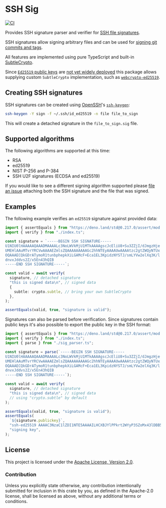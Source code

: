 # SSH Sig

[![CI](https://github.com/wiktor-k/ssh-browser-test/actions/workflows/ci.yml/badge.svg)](https://github.com/wiktor-k/ssh-browser-test/actions/workflows/ci.yml)

Provides SSH signature parser and verifier for
[SSH file signatures](https://www.agwa.name/blog/post/ssh_signatures).

SSH signatures allow signing arbitrary files and can be used for
[signing git commits and tags](https://blog.dbrgn.ch/2021/11/16/git-ssh-signatures/).

All features are implemented using pure TypeScript and built-in
[SubtleCrypto](https://developer.mozilla.org/en-US/docs/Web/API/SubtleCrypto).

Since [`Ed25519` public keys](https://wicg.github.io/webcrypto-secure-curves/)
are
[not yet widely deployed](https://caniuse.com/mdn-api_subtlecrypto_verify_ed25519)
this package allows supplying custom `SubtleCrypto` implementation, such as
[`webcrypto-ed25519`](https://github.com/jacobbubu/webcrypto-ed25519).

## Creating SSH signatures

SSH signatures can be created using [OpenSSH](https://www.openssh.com/)'s
[`ssh-keygen`](https://man.archlinux.org/man/ssh-keygen.1):

```sh
ssh-keygen -Y sign -f ~/.ssh/id_ed25519 -n file file_to_sign
```

This will create a detached signature in the `file_to_sign.sig` file.

## Supported algorithms

The following algorithms are supported at this time:

- RSA
- ed25519
- NIST P-256 and P-384
- SSH U2F signatures (ECDSA and ed25519)

If you would like to see a different signing algorithm supported please
[file an issue](https://github.com/wiktor-k/ssh-sig/issues/new) attaching both
the SSH signature and the file that was signed.

## Examples

The following example verifies an `ed25519` signature against provided data:

```typescript
import { assertEquals } from "https://deno.land/std@0.217.0/assert/mod.ts";
import { verify } from "./index.ts";

const signature = `-----BEGIN SSH SIGNATURE-----
U1NIU0lHAAAAAQAAADMAAAALc3NoLWVkMjU1MTkAAAAgscJcEliU8+Su3ZZjI/dJmgzHje
UMEHlAAuMTvrYRCVwAAAAEZmlsZQAAAAAAAAAGc2hhNTEyAAAAUwAAAAtzc2gtZWQyNTUx
OQAAAECQkGDrATymoR1tunbphepkXiLGAMcF+Eca1EL3KpidzNYSTJ/smLYVw2elXq3K/l
dnvxJddvs2Z/x5En43hQIB
-----END SSH SIGNATURE-----`;

const valid = await verify(
  signature, // detached signature
  "this is signed data\n", // signed data
  {
    subtle: crypto.subtle, // bring your own SubtleCrypto
  },
);

assertEquals(valid, true, "signature is valid");
```

Signatures can also be parsed before verification. Since signatures contain
public keys it's also possible to export the public key in the SSH format:

```typescript
import { assertEquals } from "https://deno.land/std@0.217.0/assert/mod.ts";
import { verify } from "./index.ts";
import { parse } from "./sig_parser.ts";

const signature = parse(`-----BEGIN SSH SIGNATURE-----
U1NIU0lHAAAAAQAAADMAAAALc3NoLWVkMjU1MTkAAAAgscJcEliU8+Su3ZZjI/dJmgzHje
UMEHlAAuMTvrYRCVwAAAAEZmlsZQAAAAAAAAAGc2hhNTEyAAAAUwAAAAtzc2gtZWQyNTUx
OQAAAECQkGDrATymoR1tunbphepkXiLGAMcF+Eca1EL3KpidzNYSTJ/smLYVw2elXq3K/l
dnvxJddvs2Z/x5En43hQIB
-----END SSH SIGNATURE-----`);

const valid = await verify(
  signature, // detached signature
  "this is signed data\n", // signed data
  // using "crypto.subtle" by default
);

assertEquals(valid, true, "signature is valid");
assertEquals(
  `${signature.publickey}`,
  "ssh-ed25519 AAAAC3NzaC1lZDI1NTE5AAAAILHCXBJYlPPkrt2WYyP3SZoMx43lDBB5QALjE762EQlc",
  "signing key",
);
```

## License

This project is licensed under the
[Apache License, Version 2.0](https://www.apache.org/licenses/LICENSE-2.0).

### Contribution

Unless you explicitly state otherwise, any contribution intentionally submitted
for inclusion in this crate by you, as defined in the Apache-2.0 license, shall
be licensed as above, without any additional terms or conditions.
